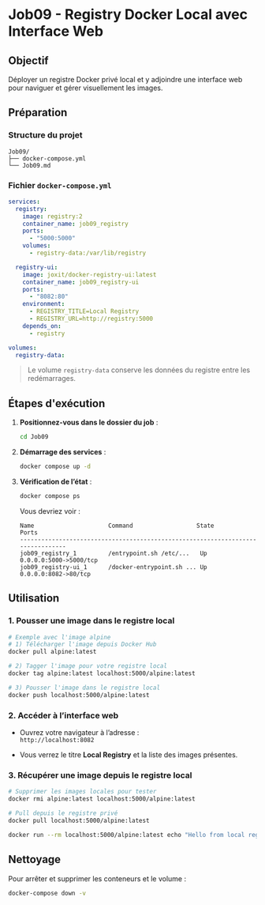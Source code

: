 
# Job09 - Registry Docker Local avec Interface Web

## Objectif

Déployer un registre Docker privé local et y adjoindre une interface web pour naviguer et gérer visuellement les images.

## Préparation

### Structure du projet

```text
Job09/
├── docker-compose.yml
└── Job09.md

```

### Fichier `docker-compose.yml`

```yaml
services:
  registry:
    image: registry:2
    container_name: job09_registry
    ports:
      - "5000:5000"
    volumes:
      - registry-data:/var/lib/registry

  registry-ui:
    image: joxit/docker-registry-ui:latest
    container_name: job09_registry-ui
    ports:
      - "8082:80"
    environment:
      - REGISTRY_TITLE=Local Registry
      - REGISTRY_URL=http://registry:5000
    depends_on:
      - registry

volumes:
  registry-data:

```

> Le volume `registry-data` conserve les données du registre entre les redémarrages.

## Étapes d'exécution

1.  **Positionnez-vous dans le dossier du job** :
    
    ```bash
    cd Job09
    
    ```
    
2.  **Démarrage des services** :
    
    ```bash
    docker compose up -d
    
    ```
    
3.  **Vérification de l’état** :
    
    ```bash
    docker compose ps
    
    ```
    
    Vous devriez voir :
    
    ```text
    Name                     Command                  State               Ports
    --------------------------------------------------------------------------------
    job09_registry_1         /entrypoint.sh /etc/...   Up      0.0.0.0:5000->5000/tcp
    job09_registry-ui_1      /docker-entrypoint.sh ... Up      0.0.0.0:8082->80/tcp
    
    ```
    

## Utilisation

### 1. Pousser une image dans le registre local

```bash
# Exemple avec l'image alpine
# 1) Télécharger l'image depuis Docker Hub
docker pull alpine:latest

# 2) Tagger l'image pour votre registre local
docker tag alpine:latest localhost:5000/alpine:latest

# 3) Pousser l'image dans le registre local
docker push localhost:5000/alpine:latest

```

### 2. Accéder à l’interface web

-   Ouvrez votre navigateur à l’adresse :  
    `http://localhost:8082`
    
-   Vous verrez le titre **Local Registry** et la liste des images présentes.
    

### 3. Récupérer une image depuis le registre local

```bash
# Supprimer les images locales pour tester
docker rmi alpine:latest localhost:5000/alpine:latest

# Pull depuis le registre privé
docker pull localhost:5000/alpine:latest

docker run --rm localhost:5000/alpine:latest echo "Hello from local registry"

```

## Nettoyage

Pour arrêter et supprimer les conteneurs et le volume :

```bash
docker-compose down -v

```